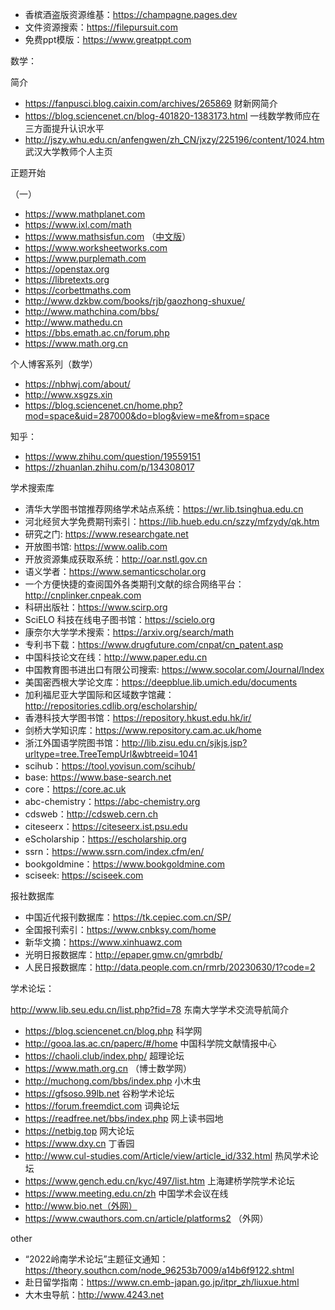 * 香槟酒盗版资源维基：https://champagne.pages.dev
* 文件资源搜索：https://filepursuit.com
* 免费ppt模版：https://www.greatppt.com

数学：

简介

* https://fanpusci.blog.caixin.com/archives/265869 财新网简介
* https://blog.sciencenet.cn/blog-401820-1383173.html 一线数学教师应在三方面提升认识水平
* http://jszy.whu.edu.cn/anfengwen/zh_CN/jxzy/225196/content/1024.htm 武汉大学教师个人主页

正题开始

（一）

* https://www.mathplanet.com
* https://www.ixl.com/math
* https://www.mathsisfun.com （[中文版](https://www.shuxuele.com)）
* https://www.worksheetworks.com
* https://www.purplemath.com
* https://openstax.org
* https://libretexts.org
* https://corbettmaths.com
* http://www.dzkbw.com/books/rjb/gaozhong-shuxue/
* http://www.mathchina.com/bbs/
* http://www.mathedu.cn
* https://bbs.emath.ac.cn/forum.php
* https://www.math.org.cn

个人博客系列（数学）

* https://nbhwj.com/about/
* http://www.xsgzs.xin
* https://blog.sciencenet.cn/home.php?mod=space&uid=287000&do=blog&view=me&from=space

知乎：

* https://www.zhihu.com/question/19559151
* https://zhuanlan.zhihu.com/p/134308017

学术搜索库

* 清华大学图书馆推荐网络学术站点系统：https://wr.lib.tsinghua.edu.cn
* 河北经贸大学免费期刊索引：https://lib.hueb.edu.cn/szzy/mfzydy/qk.htm
* 研究之门: https://www.researchgate.net
* 开放图书馆: https://www.oalib.com
* 开放资源集成获取系统：http://oar.nstl.gov.cn
* 语义学者：https://www.semanticscholar.org
* 一个方便快捷的查阅国外各类期刊文献的综合网络平台：http://cnplinker.cnpeak.com
* 科研出版社：https://www.scirp.org
* SciELO 科技在线电子图书馆：https://scielo.org
* 康奈尔大学学术搜索：https://arxiv.org/search/math
* 专利书下载：https://www.drugfuture.com/cnpat/cn_patent.asp
* 中国科技论文在线：http://www.paper.edu.cn
* 中国教育图书进出口有限公司搜索: https://www.socolar.com/Journal/Index
* 美国密西根大学论文库：https://deepblue.lib.umich.edu/documents
* 加利福尼亚大学国际和区域数字馆藏：http://repositories.cdlib.org/escholarship/
* 香港科技大学图书馆：https://repository.hkust.edu.hk/ir/
* 剑桥大学知识库：https://www.repository.cam.ac.uk/home
* 浙江外国语学院图书馆：http://lib.zisu.edu.cn/sjkjs.jsp?urltype=tree.TreeTempUrl&wbtreeid=1041
* scihub：https://tool.yovisun.com/scihub/
* base: https://www.base-search.net
* core：https://core.ac.uk
* abc-chemistry：https://abc-chemistry.org
* cdsweb：http://cdsweb.cern.ch
* citeseerx：https://citeseerx.ist.psu.edu
* eScholarship：https://escholarship.org
* ssrn：https://www.ssrn.com/index.cfm/en/
* bookgoldmine：https://www.bookgoldmine.com
* sciseek: https://sciseek.com


报社数据库

* 中国近代报刊数据库：https://tk.cepiec.com.cn/SP/
* 全国报刊索引：https://www.cnbksy.com/home
* 新华文摘：https://www.xinhuawz.com
* 光明日报数据库：http://epaper.gmw.cn/gmrbdb/
* 人民日报数据库：http://data.people.com.cn/rmrb/20230630/1?code=2

学术论坛：

http://www.lib.seu.edu.cn/list.php?fid=78 东南大学学术交流导航简介

* https://blog.sciencenet.cn/blog.php 科学网
* http://gooa.las.ac.cn/paperc/#/home 中国科学院文献情报中心 
* https://chaoli.club/index.php/ 超理论坛
* https://www.math.org.cn （博士数学网）
* http://muchong.com/bbs/index.php 小木虫
* https://gfsoso.99lb.net 谷粉学术论坛
* https://forum.freemdict.com 词典论坛
* https://readfree.net/bbs/index.php 网上读书园地
* https://netbig.top 网大论坛
* https://www.dxy.cn 丁香园
* http://www.cul-studies.com/Article/view/article_id/332.html 热风学术论坛
* https://www.gench.edu.cn/kyc/497/list.htm 上海建桥学院学术论坛
* https://www.meeting.edu.cn/zh 中国学术会议在线
* http://www.bio.net（外网）
* https://www.cwauthors.com.cn/article/platforms2 （外网）



other

* “2022岭南学术论坛”主题征文通知：https://theory.southcn.com/node_96253b7009/a14b6f9122.shtml
* 赴日留学指南：https://www.cn.emb-japan.go.jp/itpr_zh/liuxue.html
* 大木虫导航：http://www.4243.net


